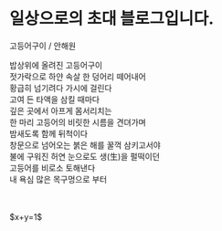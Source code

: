 #
# **일상으로의 초대** 블로그입니다.


고등어구이 / 안해원

밥상위에 올려진 고등어구이  
젓가락으로 하얀 속살 한 덩어리  떼어내어  
황급히 넘기려다 가시에 걸린다  
고여 든 타액을 삼킬 때마다  
깊은 곳에서 아프게 몸서리치는  
한 마리 고등어의 비릿한 시름을 견뎌가며  
밤새도록 함께 뒤척이다  
창문으로 넘어오는 붉은 해를 꿀꺽 삼키고서야  
불에 구워진 허연 눈으로도 생(生)을 펄떡이던  
고등어를 비로소 토해낸다  
내 욕심 많은 목구멍으로 부터  

<br>
<br>
$x+y=1$
